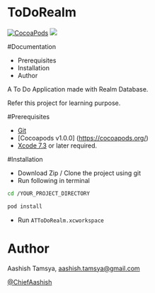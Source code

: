 # ToDoRealm

[![CocoaPods](https://img.shields.io/badge/pod-v1.0.0-green.svg)]() [![](https://img.shields.io/badge/realm-v0.103.1-ff69b4.svg)]()

#Documentation
  -   Prerequisites
  -   Installation
  -   Author

A To Do Application made with Realm Database.

Refer this project for learning purpose.

#Prerequisites

-   [Git](https://git-scm.com/downloads) 
-   [Cocoapods v1.0.0] (https://cocoapods.org/)
-   [Xcode 7.3](https://itunes.apple.com/in/app/xcode/id497799835?mt=12) or later required.


#Installation

-   Download Zip / Clone the project using git
-   Run following in terminal
```sh
cd /YOUR_PROJECT_DIRECTORY

pod install
```
-   Run ```ATToDoRealm.xcworkspace```


# Author

Aashish Tamsya, aashish.tamsya@gmail.com

[@ChiefAashish](https://twitter.com/chiefaashish)


